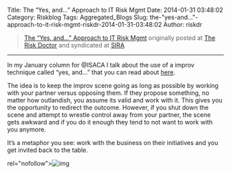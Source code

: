 Title: The “Yes, and…” Approach to IT Risk Mgmt
Date: 2014-01-31 03:48:02
Category: Riskblog
Tags: Aggregated_Blogs
Slug: the-"yes-and..."-approach-to-it-risk-mgmt-riskdr-2014-01-31-03:48:02
Author: riskdr

>[The “Yes, and…” Approach to IT Risk Mgmt](http://riskdr.com/2014/01/30/the-yes-and-approach-to-it-risk-mgmt/) originally posted at [The Risk Doctor](http://riskdr.com) and syndicated at [SIRA](http://societyinforisk.org)
***
In my January column for @ISACA I talk about the use of a improv technique called “yes, and…” that you can read about [here](http://www.isaca.org/About-ISACA/-ISACA-Newsletter/Pages/at-ISACA-Volume-2-15-January-2014.aspx#3).

The idea is to keep the improv scene going as long as possible by working with your partner versus opposing them. If they propose something, no matter how outlandish, you assume its valid and work with it. This gives you the opportunity to redirect the outcome. However, if you shut down the scene and attempt to wrestle control away from your partner, the scene gets awkward and if you do it enough they tend to not want to work with you anymore.

It’s a metaphor you see: work with the business on their initiatives and you get invited back to the table.

rel="nofollow"\>![img](/images/blank.png%20/></a>%20<img%20alt=)


